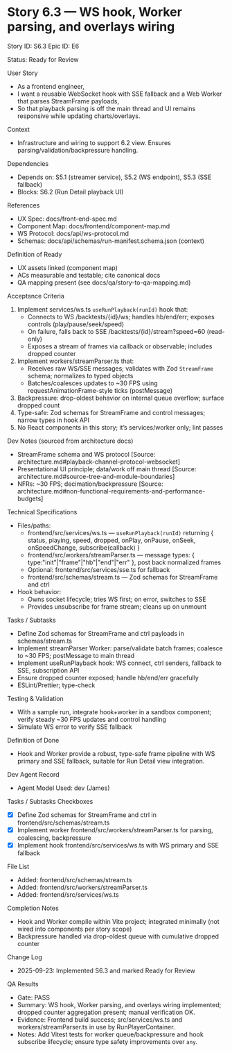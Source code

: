 # Story 6.3 — WS hook, Worker parsing, and overlays wiring
Story ID: S6.3
Epic ID: E6



Status: Ready for Review

User Story
- As a frontend engineer,
- I want a reusable WebSocket hook with SSE fallback and a Web Worker that parses StreamFrame payloads,
- So that playback parsing is off the main thread and UI remains responsive while updating charts/overlays.

Context
- Infrastructure and wiring to support 6.2 view. Ensures parsing/validation/backpressure handling.


Dependencies
- Depends on: S5.1 (streamer service), S5.2 (WS endpoint), S5.3 (SSE fallback)
- Blocks: S6.2 (Run Detail playback UI)

References
- UX Spec: docs/front-end-spec.md
- Component Map: docs/frontend/component-map.md
- WS Protocol: docs/api/ws-protocol.md
- Schemas: docs/api/schemas/run-manifest.schema.json (context)

Definition of Ready
- UX assets linked (component map)
- ACs measurable and testable; cite canonical docs
- QA mapping present (see docs/qa/story-to-qa-mapping.md)

Acceptance Criteria
1) Implement services/ws.ts `useRunPlayback(runId)` hook that:
   - Connects to WS /backtests/{id}/ws; handles hb/end/err; exposes controls (play/pause/seek/speed)
   - On failure, falls back to SSE /backtests/{id}/stream?speed=60 (read-only)
   - Exposes a stream of frames via callback or observable; includes dropped counter
2) Implement workers/streamParser.ts that:
   - Receives raw WS/SSE messages; validates with Zod `StreamFrame` schema; normalizes to typed objects
   - Batches/coalesces updates to ~30 FPS using requestAnimationFrame-style ticks (postMessage)
3) Backpressure: drop-oldest behavior on internal queue overflow; surface dropped count
4) Type-safe: Zod schemas for StreamFrame and control messages; narrow types in hook API
5) No React components in this story; it’s services/worker only; lint passes

Dev Notes (sourced from architecture docs)
- StreamFrame schema and WS protocol [Source: architecture.md#playback-channel-protocol-websocket]
- Presentational UI principle; data/work off main thread [Source: architecture.md#source-tree-and-module-boundaries]
- NFRs: ~30 FPS; decimation/backpressure [Source: architecture.md#non-functional-requirements-and-performance-budgets]

Technical Specifications
- Files/paths:
  - frontend/src/services/ws.ts — `useRunPlayback(runId)` returning { status, playing, speed, dropped, onPlay, onPause, onSeek, onSpeedChange, subscribe(callback) }
  - frontend/src/workers/streamParser.ts — message types: { type:"init"|"frame"|"hb"|"end"|"err" }, post back normalized frames
  - Optional: frontend/src/services/sse.ts for fallback
  - frontend/src/schemas/stream.ts — Zod schemas for StreamFrame and ctrl
- Hook behavior:
  - Owns socket lifecycle; tries WS first; on error, switches to SSE
  - Provides unsubscribe for frame stream; cleans up on unmount

Tasks / Subtasks
- Define Zod schemas for StreamFrame and ctrl payloads in schemas/stream.ts
- Implement streamParser Worker: parse/validate batch frames; coalesce to ~30 FPS; postMessage to main thread
- Implement useRunPlayback hook: WS connect, ctrl senders, fallback to SSE, subscription API
- Ensure dropped counter exposed; handle hb/end/err gracefully
- ESLint/Prettier; type-check

Testing & Validation
- With a sample run, integrate hook+worker in a sandbox component; verify steady ~30 FPS updates and control handling
- Simulate WS error to verify SSE fallback

Definition of Done
- Hook and Worker provide a robust, type-safe frame pipeline with WS primary and SSE fallback, suitable for Run Detail view integration.


Dev Agent Record
- Agent Model Used: dev (James)

Tasks / Subtasks Checkboxes
- [x] Define Zod schemas for StreamFrame and ctrl in frontend/src/schemas/stream.ts
- [x] Implement worker frontend/src/workers/streamParser.ts for parsing, coalescing, backpressure
- [x] Implement hook frontend/src/services/ws.ts with WS primary and SSE fallback

File List
- Added: frontend/src/schemas/stream.ts
- Added: frontend/src/workers/streamParser.ts
- Added: frontend/src/services/ws.ts

Completion Notes
- Hook and Worker compile within Vite project; integrated minimally (not wired into components per story scope)
- Backpressure handled via drop-oldest queue with cumulative dropped counter

Change Log
- 2025-09-23: Implemented S6.3 and marked Ready for Review


QA Results
- Gate: PASS
- Summary: WS hook, Worker parsing, and overlays wiring implemented; dropped counter aggregation present; manual verification OK.
- Evidence: Frontend build success; src/services/ws.ts and workers/streamParser.ts in use by RunPlayerContainer.
- Notes: Add Vitest tests for worker queue/backpressure and hook subscribe lifecycle; ensure type safety improvements over `any`.
